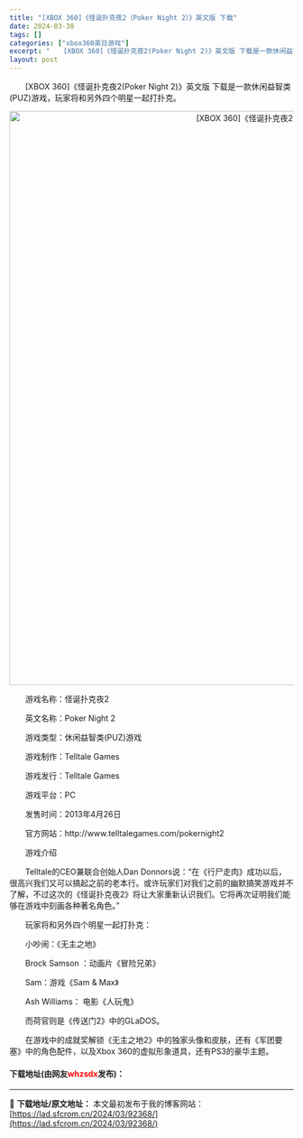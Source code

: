 ```yaml
---
title: "[XBOX 360]《怪诞扑克夜2（Poker Night 2）》英文版 下载"
date: 2024-03-30
tags: []
categories: ["xbox360英日游戏"]
excerpt: "　　[XBOX 360]《怪诞扑克夜2(Poker Night 2)》英文版 下载是一款休闲益智类(PUZ)游戏，玩家将和另外四个明星一起打扑克。 　　游戏名称：怪诞扑克夜2 　　英文名称：Poker Night 2 　　游戏类型：休闲益智类(PUZ)游戏 　　游戏制作：Telltale Games&hellip;"
layout: post
---
```


 <p>　　[XBOX 360]《怪诞扑克夜2(Poker Night 2)》英文版 下载是一款休闲益智类(PUZ)游戏，玩家将和另外四个明星一起打扑克。</p> <p align="center"><img align="" border="0" src="https://lad.sfcrom.cn/wp-content/uploads/2024/03/20240330_6607d26289005.webp" width="1017" alt="[XBOX 360]《怪诞扑克夜2（Poker Night 2）》英文版 下载" /></p> <p>　　游戏名称：怪诞扑克夜2</p> <p>　　英文名称：Poker Night 2</p> <p>　　游戏类型：休闲益智类(PUZ)游戏</p> <p>　　游戏制作：Telltale Games</p> <p>　　游戏发行：Telltale Games</p> <p>　　游戏平台：PC</p> <p>　　发售时间：2013年4月26日</p> <p>　　官方网站：http://www.telltalegames.com/pokernight2</p> <p>　　游戏介绍</p> <p>　　Telltale的CEO兼联合创始人Dan Donnors说：&ldquo;在《行尸走肉》成功以后，很高兴我们又可以搞起之前的老本行。或许玩家们对我们之前的幽默搞笑游戏并不了解，不过这次的《怪诞扑克夜2》将让大家重新认识我们。它将再次证明我们能够在游戏中刻画各种著名角色。&rdquo;</p> <p>　　玩家将和另外四个明星一起打扑克：</p> <p>　　小吵闹：《无主之地》</p> <p>　　Brock Samson ：动画片《冒险兄弟》</p> <p>　　Sam：游戏《Sam &amp; Max》</p> <p>　　Ash Williams： 电影《人玩鬼》</p> <p>　　而荷官则是《传送门2》中的GLaDOS。</p> <p>　　在游戏中的成就奖解锁《无主之地2》中的独家头像和皮肤，还有《军团要塞》中的角色配件，以及Xbox 360的虚拟形象道具，还有PS3的豪华主题。</p> <p><h4>下载地址(由网友<font color="red">whzsdx</font>发布)：</h4></p> 

---
📖 **下载地址/原文地址：** 本文最初发布于我的博客网站：[https://lad.sfcrom.cn/2024/03/92368/](https://lad.sfcrom.cn/2024/03/92368/)
